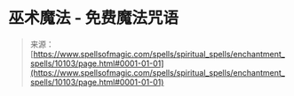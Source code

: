 <!--yml

category: 未分类

date: 2024-06-12 18:46:42

-->

# 巫术魔法 - 免费魔法咒语

> 来源：[https://www.spellsofmagic.com/spells/spiritual_spells/enchantment_spells/10103/page.html#0001-01-01](https://www.spellsofmagic.com/spells/spiritual_spells/enchantment_spells/10103/page.html#0001-01-01)
